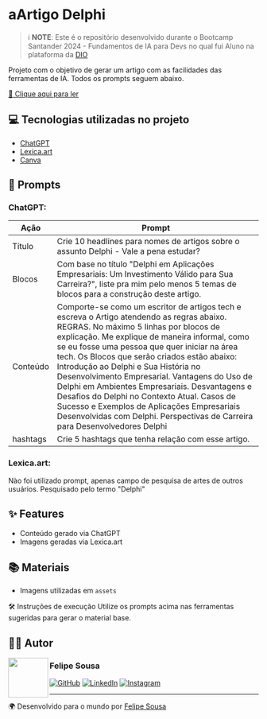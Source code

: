 # aArtigo Delphi

> ℹ️ **NOTE**: Este é o repositório desenvolvido durante o Bootcamp Santander 2024 - Fundamentos de IA para Devs no qual fui Aluno na plataforma da [DIO](https://www.dio.me)

Projeto com o objetivo de gerar um artigo com as facilidades das ferramentas de IA. Todos os prompts seguem abaixo.

[📕 Clique aqui para ler](https://web.dio.me/articles/delphi-em-aplicacoes-empresariais-um-investimento-valido-para-sua-carreira?page=1&order=oldest)

## 💻 Tecnologias utilizadas no projeto

- [ChatGPT](https://chat.openai.com)
- [Lexica.art](https://lexica.art/)
- [Canva](https://www.canva.com/)

## 🧠 Prompts

### ChatGPT:

| Ação    | Prompt                                                                                      |
|---------|---------------------------------------------------------------------------------------------|
| Título  | Crie 10 headlines para nomes de artigos sobre o assunto Delphi - Vale a pena estudar? |
| Blocos  | Com base no título "Delphi em Aplicações Empresariais: Um Investimento Válido para Sua Carreira?", liste pra mim pelo menos 5 temas de blocos para a construção deste artigo. |
| Conteúdo  | Comporte-se como um escritor de artigos tech e escreva o Artigo atendendo as regras abaixo. REGRAS. No máximo 5 linhas por blocos de explicação. Me explique de maneira informal, como se eu fosse uma pessoa que quer iniciar na área tech. Os Blocos que serão criados estão abaixo: Introdução ao Delphi e Sua História no Desenvolvimento Empresarial. Vantagens do Uso de Delphi em Ambientes Empresariais. Desvantagens e Desafios do Delphi no Contexto Atual. Casos de Sucesso e Exemplos de Aplicações Empresariais Desenvolvidas com Delphi. Perspectivas de Carreira para Desenvolvedores Delphi |
| hashtags  | Crie 5 hashtags que tenha relação com esse artigo. |

### Lexica.art:
Nào foi utilizado prompt, apenas campo de pesquisa de artes de outros usuários.
Pesquisado pelo termo "Delphi"

## ✨ Features

- Conteúdo gerado via ChatGPT
- Imagens geradas via Lexica.art

## 📚 Materiais

- Imagens utilizadas em `assets`

🛠️ Instruções de execução
Utilize os prompts acima nas ferramentas sugeridas para gerar o material base.

## ‍👨‍💻 Autor

<img align="left" width="80" src="https://avatars.githubusercontent.com/u/26033941?v=4" style="max-width: 100%;">

### Felipe Sousa

[![GitHub](https://img.shields.io/badge/GitHub-%23121011.svg?&style=for-the-badge&logo=GitHub&logoColor=white)](https://github.com/felipeocs/)    [![LinkedIn](https://img.shields.io/badge/LinkedIn-%230077B5.svg?&style=for-the-badge&logo=LinkedIn&logoColor=white)](https://www.linkedin.com/in/felipeocsousa/)    [![Instagram](https://img.shields.io/badge/Instagram-%23E4405F.svg?&style=for-the-badge&logo=Instagram&logoColor=white)](https://www.instagram.com/eu.felipesousa/)

---

🌍 Desenvolvido para o mundo por [Felipe Sousa](https://github.com/felipeocs)
